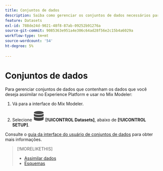 ```yaml
---
title: Conjuntos de dados
description: Saiba como gerenciar os conjuntos de dados necessários para assimilar dados no Mix Modeler.
feature: Datasets
exl-id: 788de24d-9021-48f8-87ab-09252b91276a
source-git-commit: 9085363e951a4e306c64ad28f56e2c15b4a6029a
workflow-type: tm+mt
source-wordcount: '54'
ht-degree: 5%

---
```


# Conjuntos de dados

Para gerenciar conjuntos de dados que contenham os dados que você deseja assimilar no Experience Platform e usar no Mix Modeler:

1. Vá para a interface do Mix Modeler.

1. Selecione ![Dados](/help/assets//icons/Data.svg) **[!UICONTROL Datasets]**, abaixo de **[!UICONTROL SETUP]**.

Consulte o [guia da interface do usuário de conjuntos de dados](https://experienceleague.adobe.com/docs/experience-platform/catalog/datasets/user-guide.html?lang=en) para obter mais informações.

>[!MORELIKETHIS]
>
>* [Assimilar dados](overview.md)
>* [Esquemas](schemas.md)
